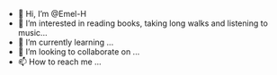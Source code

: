 - 👋 Hi, I’m @Emel-H
- 👀 I’m interested in reading books, taking long walks and listening to music...
- 🌱 I’m currently learning ...
- 💞️ I’m looking to collaborate on ...
- 📫 How to reach me ...

<!---
Emel-H/Emel-H is a ✨ special ✨ repository because its `README.md` (this file) appears on your GitHub profile.
You can click the Preview link to take a look at your changes.
--->
